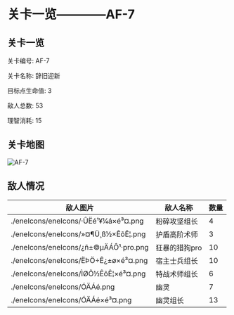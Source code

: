 # 关卡一览————AF-7


## 关卡一览

关卡编号: AF-7

关卡名称: 辞旧迎新

目标点生命值: 3

敌人总数: 53

理智消耗: 15


## 关卡地图
![AF-7](./oprMap/AF-7.png)

## 敌人情况

| 敌人图片 | 敌人名称 | 数量  |
|---------|-----|-----|
| ./eneIcons/eneIcons/·ÛËé¹¥¼á×é³¤.png| 粉碎攻坚组长  |   4  |
| ./eneIcons/eneIcons/»¤¶Ü¸ß½×ÊõÊ¦.png| 护盾高阶术师  |   3  |
| ./eneIcons/eneIcons/¿ñ±©µÄÁÔ¹·pro.png| 狂暴的猎狗pro  |   10  |
| ./eneIcons/eneIcons/ËÞÖ÷Ê¿±ø×é³¤.png| 宿主士兵组长  |   10  |
| ./eneIcons/eneIcons/ÌØÕ½ÊõÊ¦×é³¤.png| 特战术师组长  |   6  |
| ./eneIcons/eneIcons/ÓÄÁé.png| 幽灵  |   7  |
| ./eneIcons/eneIcons/ÓÄÁé×é³¤.png| 幽灵组长  |   13  |

